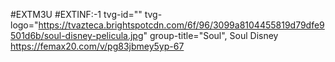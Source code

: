 #EXTM3U
#EXTINF:-1 tvg-id="" tvg-logo="https://tvazteca.brightspotcdn.com/6f/96/3099a8104455819d79dfe9501d6b/soul-disney-pelicula.jpg" group-title="Soul", Soul Disney
https://femax20.com/v/pg83jbmey5yp-67
